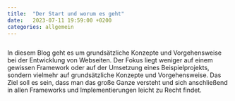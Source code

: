 ```yaml
---
title:  "Der Start und worum es geht"
date:   2023-07-11 19:59:00 +0200
categories: allgemein
---
```


<img src="{{ site.url }}{{ site.baseurl }}/assets/images/railway-track.jpg" alt="">

In diesem Blog geht es um grundsätzliche Konzepte und Vorgehensweise bei der Entwicklung von Webseiten. Der Fokus liegt weniger auf einem gewissen Framework oder auf der Umsetzung eines Beispielprojekts, sondern vielmehr auf grundsätzliche Konzepte und Vorgehensweise. Das Ziel soll es sein, dass man das große Ganze versteht und sich anschließend in allen Frameworks und Implementierungen leicht zu Recht findet. 
